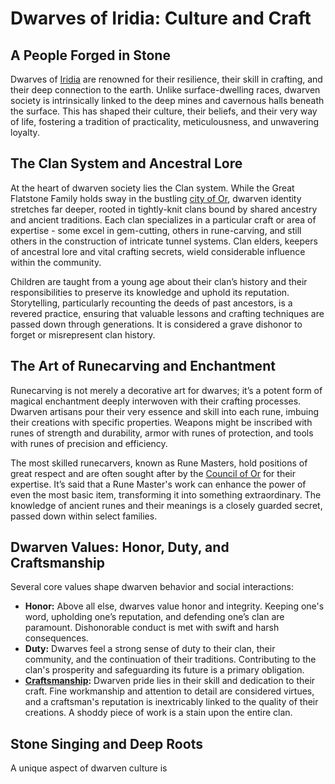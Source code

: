 # Dwarves of Iridia: Culture and Craft

## A People Forged in Stone

Dwarves of [Iridia](/geography/world/iridia.md) are renowned for their resilience, their skill in crafting, and their deep connection to the earth. Unlike surface-dwelling races, dwarven society is intrinsically linked to the deep mines and cavernous halls beneath the surface. This has shaped their culture, their beliefs, and their very way of life, fostering a tradition of practicality, meticulousness, and unwavering loyalty.

## The Clan System and Ancestral Lore

At the heart of dwarven society lies the Clan system. While the Great Flatstone Family holds sway in the bustling [city of Or](/geography/settlement/city/city-of-or.md), dwarven identity stretches far deeper, rooted in tightly-knit clans bound by shared ancestry and ancient traditions. Each clan specializes in a particular craft or area of expertise - some excel in gem-cutting, others in rune-carving, and still others in the construction of intricate tunnel systems.  Clan elders, keepers of ancestral lore and vital crafting secrets, wield considerable influence within the community.

Children are taught from a young age about their clan’s history and their responsibilities to preserve its knowledge and uphold its reputation. Storytelling, particularly recounting the deeds of past ancestors, is a revered practice, ensuring that valuable lessons and crafting techniques are passed down through generations. It is considered a grave dishonor to forget or misrepresent clan history.

## The Art of Runecarving and Enchantment

Runecarving is not merely a decorative art for dwarves; it’s a potent form of magical enchantment deeply interwoven with their crafting processes. Dwarven artisans pour their very essence and skill into each rune, imbuing their creations with specific properties. Weapons might be inscribed with runes of strength and durability, armor with runes of protection, and tools with runes of precision and efficiency. 

The most skilled runecarvers, known as Rune Masters, hold positions of great respect and are often sought after by the [Council of Or](/geography/settlement/city/city-of-or/council-of-or.md) for their expertise. It’s said that a Rune Master's work can enhance the power of even the most basic item, transforming it into something extraordinary.  The knowledge of ancient runes and their meanings is a closely guarded secret, passed down within select families.

## Dwarven Values: Honor, Duty, and Craftsmanship

Several core values shape dwarven behavior and social interactions:

*   **Honor:** Above all else, dwarves value honor and integrity. Keeping one's word, upholding one’s reputation, and defending one’s clan are paramount. Dishonorable conduct is met with swift and harsh consequences.
*   **Duty:** Dwarves feel a strong sense of duty to their clan, their community, and the continuation of their traditions. Contributing to the clan's prosperity and safeguarding its future is a primary obligation.
*   **[Craftsmanship](/raw/20250501/craftsmanship/craftsmanship.md):**  Dwarven pride lies in their skill and dedication to their craft. Fine workmanship and attention to detail are considered virtues, and a craftsman's reputation is inextricably linked to the quality of their creations. A shoddy piece of work is a stain upon the entire clan.

## Stone Singing and Deep Roots

A unique aspect of dwarven culture is 
